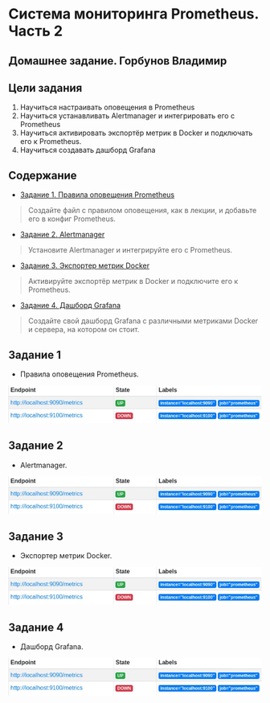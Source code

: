 # Система мониторинга Prometheus. Часть 2
## Домашнее задание. Горбунов Владимир

## Цели задания
1. Научитьcя настраивать оповещения в Prometheus
2. Научиться устанавливать Alertmanager и интегрировать его с Prometheus
3. Научиться активировать экспортёр метрик в Docker и подключать его к Prometheus.
4. Научиться создавать дашборд Grafana

## Содержание
- [Задание 1. Правила оповещения Prometheus](#Задание-1)
>Создайте файл с правилом оповещения, как в лекции, и добавьте его в конфиг Prometheus.
- [Задание 2. Alertmanager](#Задание-2)  
>Установите Alertmanager и интегрируйте его с Prometheus.
- [Задание 3. Экспортер метрик Docker](#Задание-3)  
>Активируйте экспортёр метрик в Docker и подключите его к Prometheus.
- [Задание 4. Дашборд Grafana](#Задание-4)  
>Создайте свой дашборд Grafana с различными метриками Docker и сервера, на котором он стоит.

## Задание 1
- Правила оповещения Prometheus.

![](img/1.jpg)

## Задание 2
- Alertmanager.

![](img/1.jpg)

## Задание 3
- Экспортер метрик Docker.

![](img/1.jpg)

## Задание 4
- Дашборд Grafana.

![](img/1.jpg)